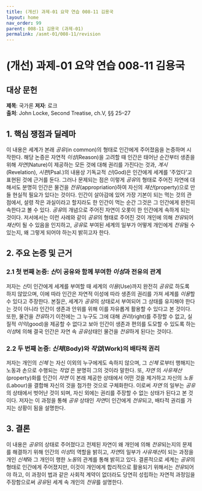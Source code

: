 ```yaml
---
title: (개선) 과제-01 요약 연습 008-11 김용국
layout: home
nav_order: 99
parent: 008-11 김용국 (과제-01)
permalink: /asmt-01/008-11/revision
---
```


# (개선) 과제-01 요약 연습 008-11 김용국 


## 대상 문헌
**제목**: 국가론 
**저자**: 로크  
**출처**: John Locke, Second Treatise, ch.V, §§ 25–27  

## 1. 핵심 쟁점과 딜레마  
이 내용은 세계가 본래 *공유*(in common)의 형태로 인간에게 주어졌음을 논증하며 시작한다. 해당 논증은 자연적 *이성*(Reason)을 고려할 때 인간은 태어난 순간부터 생존을 위해 *자연*(Nature)이 제공하는 모든 것에 대해 권리를 가진다는 것과, *계시*(Revelation), *시편*(Psal.)의 내용상 기독교적 *신*(God)은 인간에게 세계를 '주었다'고 표현된 것에 근거를 둔다. 그러나 문제되는 점은 이렇게 *공유*의 형태로 주어진 자연에 대해서도 분명히 인간은 물건을 *전유*(appropriation)하여 자신의 *재산*(property)으로 만들 현실적 필요가 있다는 것이다. 인간이 살아감에 있어 가장 기본이 되는 먹는 것의 관점에서, 설령 작은 과실이라고 할지라도 한 인간이 먹는 순간 그것은 그 인간에게 완전히 속한다고 볼 수 있다. *공유*의 개념으로 주어진 자연이 오롯이 한 인간에게 속하게 되는 것이다. 저서에서는 이런 사례와 같이 *공유*의 형태로 주어진 것이 개인에 의해 *전유*되어 *재산*이 될 수 있음을 인지하고, *공유*로 부여된 세계의 일부가 어떻게 개인에게 *전유*될 수 있는지, 왜 그렇게 되어야 하는지 밝히고자 한다.

## 2. 주요 논증 및 근거  

### 2.1 첫 번째 논증: *신*이 공유와 함께 부여한 *이성*과 전유의 관계
저자는 *신*이 인간에게 세계를 부여할 때 세계의 *이용*(Use)까지 완전히 *공유*로 하도록 하지 않았으며, 이에 따라 인간은 자연적 이성에 따라 생존의 권리를 가져 세계를 *이용*할 수 있다고 주장한다. 본질은, 세계가 *공유*의 상태로서 부여되어 그 상태를 유지해야 한다는 것이 아니라 인간이 생존과 안위를 위해 이를 자유롭게 활용할 수 있다고 본 것이다. 또한, 물건을 *전유*하기 이전에는 그 누구도 그에 대해 *권리*(right)를 주장할 수 없고, 실질적 *이익*(good)을 제공할 수 없다고 보아 인간이 생존과 편의를 도모할 수 있도록 하는 *이성*에 의해 결국 인간은 자연 속 *공유*상태인 물건을 *전유*하게 된다는 것이다.

### 2.2 두 번째 논증: *신체*(Body)와 *작업*(Work)의 배타적 권리
저자는 개인의 *신체* 는 자신 이외의 누구에게도 속하지 않으며, 그 *신체* 로부터 행해지는 노동과 손으로 수행되는 *작업* 은 분명히 그의 것이라 말한다. 또, *자연* 의 *사유재산* (property)화를 인간이 *자연* 이 본래 제공한 상태에서 어떤 것을 제거하고 자신의 *노동* (Labour)을 결합해 자신의 것을 첨가한 것으로 구체화한다. 이로써 *자연* 의 일부는 *공유* 의 상태에서 벗어난 것이 되며, 자신 외에는 권리를 주장할 수 없는 상태가 된다고 본 것이다. 저자는 이 과정을 통해 *공유* 상태인 *자연*이 인간에게 *전유*되고, 배타적 권리를 가지는 상황이 됨을 설명한다.

## 3. 결론  
이 내용은 *공유*의 상태로 주어졌다고 전제된 자연이 왜 개인에 의해 *전유*되는지의 문제를 해결하기 위해 인간의 *이성*의 역할을 밝히고, *자연*의 일부가 *사유재산*이 되는 과정을 개인 *신체*와 그 개인이 행한 *노동*의 관계를 통해 밝히고 있다. 결론적으로 세계는 *공유*의 형태로 인간에게 주어졌지만, 이것이 개인에게 합리적으로 활용되기 위해서는 *전유*되어야 하고, 이 과정이 법과 같은 사회적 계약이 없더라도 당연히 성립하는 자연적 과정임을 주장함으로써 *공유*된 세계 속 개인의 *전유*를 설명한다.
